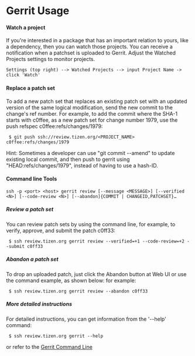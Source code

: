 # Gerrit Usage

#### Watch a project

If you're interested in a package that has an important relation to yours, like a dependency, then you can watch those projects. You can receive a notification when a patchset is uploaded to Gerrit. Adjust the Watched Projects settings to monitor projects.

```
Settings (top right) --> Watched Projects --> input Project Name -> click 'Watch'
```

#### Replace a patch set

To add a new patch set that replaces an existing patch set with an updated version of the same logical modification, send the new commit to the change's ref number. For example, to add the commit where the SHA-1 starts with c0ffee, as a new patch set for change number 1979, use the push refspec c0ffee:refs/changes/1979:

```
 $ git push ssh://review.tizen.org/<PROJECT_NAME> c0ffee:refs/changes/1979
```

Hint: Sometimes a developer can use "git commit --amend" to update existing local commit, and then push to gerrit using "HEAD:refs/changes/1979", instead of having to use a hash-ID.

#### Command line Tools

```
ssh -p <port> <host> gerrit review [--message <MESSAGE>] [--verified <N>] [--code-review <N>] [--abandon]{COMMIT | CHANGEID,PATCHSET}…
```

##### Review a patch set

You can review patch sets by using the command line, for example, to verify, approve, and submit the patch c0ff33:

```
 $ ssh review.tizen.org gerrit review --verified=+1 --code-review=+2 --submit c0ff33
```

##### Abandon a patch set

To drop an uploaded patch, just click the Abandon button at Web UI or use the command example, as shown below: for example:

```
 $ ssh review.tizen.org gerrit review --abandon c0ff33
```

##### More detailed instructions

For detailed instructions, you can get information from the '--help' command:

```
 $ ssh review.tizen.org gerrit --help
```

or refer to the [Gerrit Command Line](https://review.tizen.org/gerrit/Documentation/cmd-index.html)